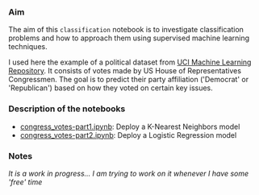 ### Aim
The aim of this `classification` notebook is to investigate classification problems and how to approach them using supervised machine learning techniques.

I used here the example of a political dataset from [UCI Machine Learning Repository](https://archive.ics.uci.edu/ml/datasets/Congressional+Voting+Records). It consists of votes made by US House of Representatives Congressmen. The goal is to predict their party affiliation ('Democrat' or 'Republican') based on how they voted on certain key issues.


### Description of the notebooks

* [congress_votes-part1.ipynb](https://github.com/lhoupert/ds_portfolio/blob/master/notebooks/classification/congress_votes-part1.ipynb): Deploy a K-Nearest Neighbors model
* [congress_votes-part2.ipynb](https://github.com/lhoupert/ds_portfolio/blob/master/notebooks/classification/congress_votes-part2.ipynb): Deploy a Logistic Regression model

### Notes

*It is a work in progress... I am trying to work on it whenever I have some 'free' time*
